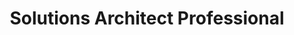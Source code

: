---
title: 'Solutions Architect Professional'
company: 'Amazon Web Services'
companyRank: -1
url: 'https://www.credly.com/badges/1b6119b5-9e08-4bbb-855d-3cd9aa9738de/public_url'
issueDate: '2024-09-13'
expiryDate: '2027-09-13'
certRank: 0
---